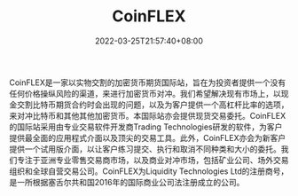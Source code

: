 ﻿---
weight: 
title: "CoinFLEX"
description: "CoinFLEX是一家以实物交割的加…"
date: 2022-03-25T21:57:40+08:00
lastmod: 2022-03-25T16:45:40+08:00
draft: false
authors: ["Metabd"]
featuredImage: "coinflex.webp"
link: ""
tags: ["交易所","CoinFLEX"]
categories: ["navigation"]
navigation: ["交易所"]
lightgallery: true
toc: true
pinned: false
recommend: false
recommend1: false
---
CoinFLEX是一家以实物交割的加密货币期货国际站，旨在为投资者提供一个没有任何价格操纵风险的渠道，来进行加密货币对冲。我们希望解决现有市场上，以现金交割比特币期货合约时会出现的问题，以及为客户提供一个高杠杆比率的选项，来对冲比特币和其他其他加密货币。本国际站亦会提供现货交易委托。CoinFLEX的国际站采用由专业交易软件开发商Trading Technologies研发的软件，为客户提供最全面的应用程式介面以及顶尖的交易工具。此外，CoinFLEX亦会为新客户提供一个试用版介面，以让客户练习提交、执行和取消不同种类和大小的委托。我们专注于亚洲专业零售交易商市场，以及商业对冲市场，包括矿业公司、场外交易组织和全球自营交易公司。CoinFLEX为Liquidity Technologies Ltd的注册商号，是一所根据塞舌尔共和国2016年的国际商业公司法注册成立的公司。
